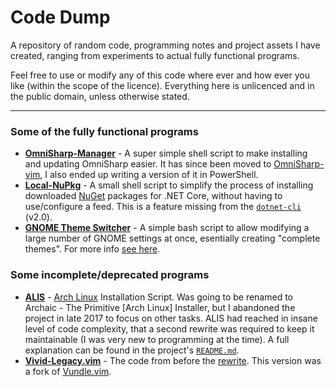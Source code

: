 # Code Dump

A repository of random code, programming notes and project assets I have
created, ranging from experiments to actual fully functional programs.

Feel free to use or modify any of this code where ever and how ever you like
(within the scope of the licence). Everything here is unlicenced and in the
public domain, unless otherwise stated.
 

---


### Some of the fully functional programs

* **[OmniSharp-Manager]** - A super simple shell script to make installing and
  updating OmniSharp easier. It has since been moved to
  [OmniSharp-vim](https://github.com/OmniSharp/omnisharp-vim), I also ended up
  writing a version of it in PowerShell.
* **[Local-NuPkg]** - A small shell script to simplify the process of installing
  downloaded [NuGet](https://www.nuget.org) packages for .NET Core, without
  having to use/configure a feed. This is a feature missing from the
  [`dotnet-cli`](https://github.com/dotnet/cli) (v2.0).
* **[GNOME Theme Switcher]** - A simple bash script to allow modifying a large
  number of GNOME settings at once, esentially creating "complete themes". For
  more info [see here](https://www.reddit.com/r/unixporn/comments/73l9qg/gnome_script_to_switch_gnome_themes/).


### Some incomplete/deprecated programs

* **[ALIS]** - [Arch Linux](https://archlinux.org) Installation Script. Was
  going to be renamed to Archaic - The Primitive [Arch Linux] Installer, but I
  abandoned the project in late 2017 to focus on other tasks. ALIS had reached
  in insane level of code complexity, that a second rewrite was required to
  keep it maintainable (I was very new to programming at the time). A full
  explanation can be found in the project's
  [`README.md`](https://github.com/axvr/ALIS/blob/master/README.md).
* **[Vivid-Legacy.vim]** - The code from before the
  [rewrite](https://github.com/axvr/vivid.vim). This version was a fork of
  [Vundle.vim](https://github.com/VundleVim/Vundle.vim).


[OmniSharp-Manager]:https://github.com/OmniSharp/omnisharp-vim/tree/master/installer
[Vivid-Legacy.vim]:https://github.com/axvr/Vivid-Legacy.vim
[ALIS]:https://github.com/axvr/ALIS
[GNOME Theme Switcher]:https://github.com/axvr/dotfiles/blob/master/manage/gnome-theme.sh
[Local-NuPkg]:https://github.com/axvr/codedump/blob/master/Shell/local-nupkg.sh
